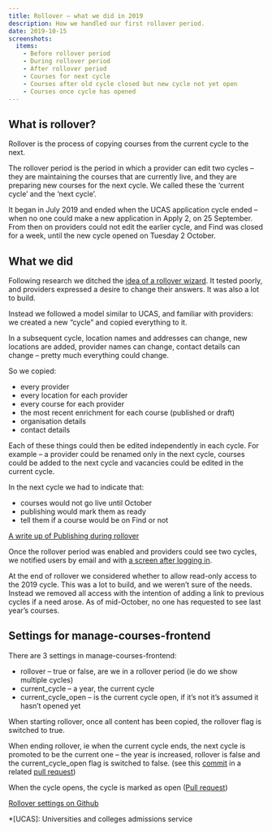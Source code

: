 ```yaml
---
title: Rollover – what we did in 2019
description: How we handled our first rollover period.
date: 2019-10-15
screenshots:
  items:
    - Before rollover period
    - During rollover period
    - After rollover period
    - Courses for next cycle
    - Courses after old cycle closed but new cycle not yet open
    - Courses once cycle has opened
---
```


## What is rollover?

Rollover is the process of copying courses from the current cycle to the next.

The rollover period is the period in which a provider can edit two cycles – they are maintaining the courses that are currently live, and they are preparing new courses for the next cycle. We called these the ‘current cycle’ and the ‘next cycle’.

It began in July 2019 and ended when the UCAS application cycle ended – when no one could make a new application in Apply 2, on 25 September. From then on providers could not edit the earlier cycle, and Find was closed for a week, until the new cycle opened on Tuesday 2 October.

## What we did

Following research we ditched the [idea of a rollover wizard](/publish-teacher-training-courses/rollover-wizard). It tested poorly, and providers expressed a desire to change their answers. It was also a lot to build.

Instead we followed a model similar to UCAS, and familiar with providers: we created a new “cycle” and copied everything to it.

In a subsequent cycle, location names and addresses can change, new locations are added, provider names can change, contact details can change – pretty much everything could change.

So we copied:

- every provider
- every location for each provider
- every course for each provider
- the most recent enrichment for each course (published or draft)
- organisation details
- contact details

Each of these things could then be edited independently in each cycle. For example – a provider could be renamed only in the next cycle, courses could be added to the next cycle and vacancies could be edited in the current cycle.

In the next cycle we had to indicate that:

- courses would not go live until October
- publishing would mark them as ready
- tell them if a course would be on Find or not

[A write up of Publishing during rollover](/publish-teacher-training-courses/publishing-during-rollover)

Once the rollover period was enabled and providers could see two cycles, we notified users by email and with [a screen after logging in](https://github.com/DFE-Digital/publish-teacher-training/pull/430).

At the end of rollover we considered whether to allow read-only access to the 2019 cycle. This was a lot to build, and we weren’t sure of the needs. Instead we removed all access with the intention of adding a link to previous cycles if a need arose. As of mid-October, no one has requested to see last year’s courses.

## Settings for manage-courses-frontend

There are 3 settings in manage-courses-frontend:

- rollover – true or false, are we in a rollover period (ie do we show multiple cycles)
- current_cycle – a year, the current cycle
- current_cycle_open – is the current cycle open, if it’s not it’s assumed it hasn’t opened yet

When starting rollover, once all content has been copied, the rollover flag is switched to true.

When ending rollover, ie when the current cycle ends, the next cycle is promoted to be the current one – the year is increased, rollover is false and the current_cycle_open flag is switched to false. (see this [commit](https://github.com/DFE-Digital/publish-teacher-training/pull/657/commits/c8b85d5bbd2bf27d497e431dbb12a2379bebb7c4) in a related [pull request](https://github.com/DFE-Digital/publish-teacher-training/pull/657))

When the cycle opens, the cycle is marked as open ([Pull request](https://github.com/DFE-Digital/publish-teacher-training/pull/666))

[Rollover settings on Github](https://github.com/DFE-Digital/publish-teacher-training/blob/baeaf4f28a51dea68c05f7641b03d65f831ecaf0/config/settings.yml#L46-L48)

*[UCAS]: Universities and colleges admissions service

